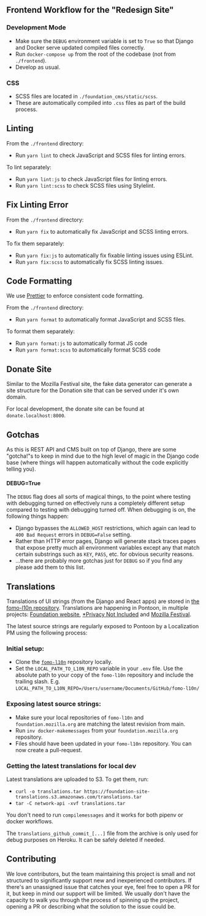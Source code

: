 ## Frontend Workflow for the "Redesign Site"

### Development Mode

- Make sure the `DEBUG` environment variable is set to `True` so that Django and Docker serve updated compiled files correctly.
- Run `docker-compose up` from the root of the codebase (not from `./frontend`).
- Develop as usual.

### CSS

- SCSS files are located in `./foundation_cms/static/scss`.
- These are automatically compiled into `.css` files as part of the build process.

## Linting

From the `./frontend` directory:

- Run `yarn lint` to check JavaScript and SCSS files for linting errors.

To lint separately:

- Run `yarn lint:js` to check JavaScript files for linting errors.
- Run `yarn lint:scss` to check SCSS files using Stylelint.

## Fix Linting Error

From the `./frontend` directory:

- Run `yarn fix` to automatically fix JavaScript and SCSS linting errors.

To fix them separately:

- Run `yarn fix:js` to automatically fix fixable linting issues using ESLint.
- Run `yarn fix:scss` to automatically fix SCSS linting issues.

## Code Formatting

We use [Prettier](https://prettier.io) to enforce consistent code formatting.

From the `./frontend` directory:

- Run `yarn format` to automatically format JavaScript and SCSS files.

To format them separately:

- Run `yarn format:js` to automatically format JS code
- Run `yarn format:scss` to automatically format SCSS code

## Donate Site

Similar to the Mozilla Festival site, the fake data generator can generate a site structure for the Donation site that can be served under it's own domain.

For local development, the donate site can be found at `donate.localhost:8000`.

## Gotchas

As this is REST API and CMS built on top of Django, there are some "gotcha!"s to keep in mind due to the high level of magic in the Django code base (where things will happen automatically without the code explicitly telling you).

#### **DEBUG=True**

The `DEBUG` flag does all sorts of magical things, to the point where testing with debugging turned on effectively runs a completely different setup compared to testing with debugging turned off. When debugging is on, the following things happen:

- Django bypasses the `ALLOWED_HOST` restrictions, which again can lead to `400 Bad Request` errors in `DEBUG=False` setting.
- Rather than HTTP error pages, Django will generate stack traces pages that expose pretty much all environment variables except any that match certain substrings such as `KEY`, `PASS`, etc. for obvious security reasons.
- ...there are probably more gotchas just for `DEBUG` so if you find any please add them to this list.

## Translations

Translations of UI strings (from the Django and React apps) are stored in [the fomo-l10n repository](https://github.com/mozilla-l10n/fomo-l10n). Translations are happening in Pontoon, in multiple projects: [Foundation website](https://pontoon.mozilla.org/projects/mozilla-foundation-website/), [\*Privacy Not Included](https://pontoon.mozilla.org/projects/privacy-not-included/) and [Mozilla Festival](https://pontoon.mozilla.org/projects/mozilla-festival/).

The latest source strings are regularly exposed to Pontoon by a Localization PM using the following process:

### Initial setup:
- Clone the [`fomo-l10n`](https://github.com/mozilla-l10n/fomo-l10n) repository locally.
- Set the `LOCAL_PATH_TO_L10N_REPO` variable in your `.env` file. Use the absolute path to your copy of the `fomo-l10n` repository and include the trailing slash. E.g. `LOCAL_PATH_TO_L10N_REPO=/Users/username/Documents/GitHub/fomo-l10n/`

### Exposing latest source strings:
- Make sure your local repositories of `fomo-l10n` and `foundation.mozilla.org` are matching the latest revision from main.
- Run `inv docker-makemessages` from your `foundation.mozilla.org` repository.
- Files should have been updated in your `fomo-l10n` repository. You can now create a pull-request.

### Getting the latest translations for local dev

Latest translations are uploaded to S3. To get them, run:
- `curl -o translations.tar https://foundation-site-translations.s3.amazonaws.com/translations.tar`
- `tar -C network-api -xvf translations.tar`

You don't need to run `compilemessages` and it works for both pipenv or docker workflows.

The `translations_github_commit_[...]` file from the archive is only used for debug purposes on Heroku. It can be safely deleted if needed.

## Contributing

We love contributors, but the team maintaining this project is small and not structured to significantly support new and inexperienced contributors. If there's an unassigned issue that catches your eye, feel free to open a PR for it, but keep in mind our support will be limited. We usually don't have the capacity to walk you through the process of spinning up the project, opening a PR or describing what the solution to the issue could be.
